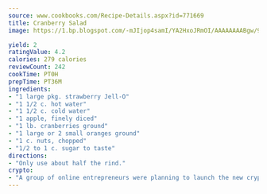 ```yaml
---
source: www.cookbooks.com/Recipe-Details.aspx?id=771669
title: Cranberry Salad
image: https://1.bp.blogspot.com/-mJIjop4samI/YA2HxoJRmOI/AAAAAAAABgw/9Q6cN5purxQQ0M3111-VxRXtHYk4x987wCLcBGAsYHQ/s320/19.png

yield: 2
ratingValue: 4.2
calories: 279 calories
reviewCount: 242
cookTime: PT0H
prepTime: PT36M
ingredients:
- "1 large pkg. strawberry Jell-O"
- "1 1/2 c. hot water"
- "1 1/2 c. cold water"
- "1 apple, finely diced"
- "1 lb. cranberries ground"
- "1 large or 2 small oranges ground"
- "1 c. nuts, chopped"
- "1/2 to 1 c. sugar to taste"
directions:
- "Only use about half the rind."
crypto:
- "A group of online entrepreneurs were planning to launch the new cryptocurrency on Thursday."
---
```

